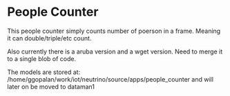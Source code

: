 # People Counter

This people counter simply counts number of poerson in a frame. Meaning it
can double/triple/etc count. 

Also currently there is a aruba version and a wget version. Need to merge it
to a single blob of code.

The models are stored at: /home/ggopalan/work/iot/neutrino/source/apps/people_counter and will later on be moved to dataman1


